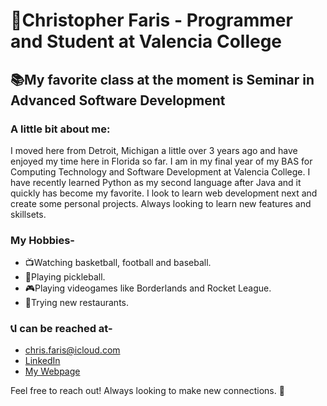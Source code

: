 # 👋Christopher Faris - Programmer and Student at Valencia College

## 📚My favorite class at the moment is Seminar in Advanced Software Development

### A little bit about me:

I moved here from Detroit, Michigan a little over 3 years ago and have enjoyed my time here in Florida so far.
I am in my final year of my BAS for Computing Technology and Software Development at Valencia College.
I have recently learned Python as my second language after Java and it quickly has become my favorite. 
I look to learn web development next and create some personal projects. Always looking to learn new features and skillsets.

### My Hobbies-

- 📺Watching basketball, football and baseball.
- 🏓Playing pickleball.
- 🎮Playing videogames like Borderlands and Rocket League.
- 🍔Trying new restaurants.

### 📞I can be reached at-

- chris.faris@icloud.com
- [LinkedIn](https://www.linkedin.com/in/christopher-faris-58145328a/)
- [My Webpage](https://chrisfaris.infinityfreeapp.com/)

Feel free to reach out! Always looking to make new connections. 🙂

